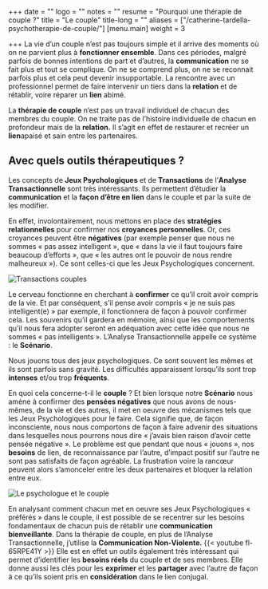 +++
date = ""
logo = ""
notes = ""
resume = "Pourquoi une thérapie de couple ?"
title = "Le couple"
title-long = ""
aliases = ["/catherine-tardella-psychotherapie-de-couple/"]
[menu.main]
weight = 3

+++
La vie d’un couple n’est pas toujours simple et il arrive des moments où on ne parvient plus à **fonctionner ensemble**. Dans ces périodes, malgré parfois de bonnes intentions de part et d’autres, la **communication** ne se fait plus et tout se complique. On ne se comprend plus, on ne se reconnait parfois plus et cela peut devenir insupportable. La rencontre avec un professionnel permet de faire intervenir un tiers dans la **relation** et de rétablir, voire réparer un **lien** abimé.

La **thérapie de couple** n’est pas un travail individuel de chacun des membres du couple. On ne traite pas de l’histoire individuelle de chacun en profondeur mais de la **relation.** Il s’agit en effet de restaurer et recréer un **lien**apaisé et sain entre les partenaires.

## Avec quels outils thérapeutiques ?

Les concepts de **Jeux Psychologiques** et de **Transactions** de l’**Analyse Transactionnelle** sont très intéressants. Ils permettent d’étudier la **communication** et la **façon d’être en lien** dans le couple et par la suite de les modifier.

En effet, involontairement, nous mettons en place des **stratégies relationnelles** pour confirmer nos **croyances personnelles**. Or, ces croyances peuvent être **négatives** (par exemple penser que nous ne sommes « pas assez intelligent », que « dans la vie il faut toujours faire beaucoup d’efforts », que « les autres ont le pouvoir de nous rendre malheureux »). Ce sont celles-ci que les Jeux Psychologiques concernent.

![Transactions couples](http://ct-psy.com/wp-content/uploads/2017/10/communication-1991854_1280.png-300x105.jpg)

Le cerveau fonctionne en cherchant à **confirmer** ce qu’il croit avoir compris de la vie. Et par conséquent, s’il pense avoir compris « je ne suis pas intelligent(e) » par exemple, il fonctionnera de façon à pouvoir confirmer cela. Les souvenirs qu’il gardera en mémoire, ainsi que les comportements qu’il nous fera adopter seront en adéquation avec cette idée que nous ne sommes « pas intelligents ». L’Analyse Transactionnelle appelle ce système : le **Scénario**.

Nous jouons tous des jeux psychologiques. Ce sont souvent les mêmes et ils sont parfois sans gravité. Les difficultés apparaissent lorsqu’ils sont trop **intenses** et/ou trop **fréquents**.

En quoi cela concerne-t-il le **couple** ? Et bien lorsque notre **Scénario** nous amène à confirmer des **pensées négatives** que nous avons de nous-mêmes, de la vie et des autres, il met en oeuvre des mécanismes tels que les Jeux Psychologiques pour le faire. Cela signifie que, de façon inconsciente, nous nous comportons de façon à faire advenir des situations dans lesquelles nous pourrons nous dire « j’avais bien raison d’avoir cette pensée négative ». Le problème est que pendant que nous « jouons », nos **besoins** de lien, de reconnaissance par l’autre, d’impact positif sur l’autre ne sont pas satisfaits de façon agréable. La frustration voire la rancœur peuvent alors s’amonceler entre les deux partenaires et bloquer la relation entre eux.

![Le psychologue et le couple](http://ct-psy.com/wp-content/uploads/2017/10/stockvault-exchanging-ideas-argument-and-debate-concept196023-300x142.jpg)

En analysant comment chacun met en oeuvre ses Jeux Psychologiques « préférés » dans le couple, il est possible de se recentrer sur les besoins fondamentaux de chacun puis de rétablir une **communication bienveillante**. Dans la thérapie de couple, en plus de l’Analyse Transactionnelle, j’utilise la **Communication Non-Violente.**
{{< youtube fl-65RPE41Y >}}
Elle est en effet un outils également très intéressant qui permet d’identifier les **besoins réels** du couple et de ses membres. Elle donne aussi les clés pour les **exprimer** et les **partager** avec l’autre de façon à ce qu’ils soient pris en **considération** dans le lien conjugal.